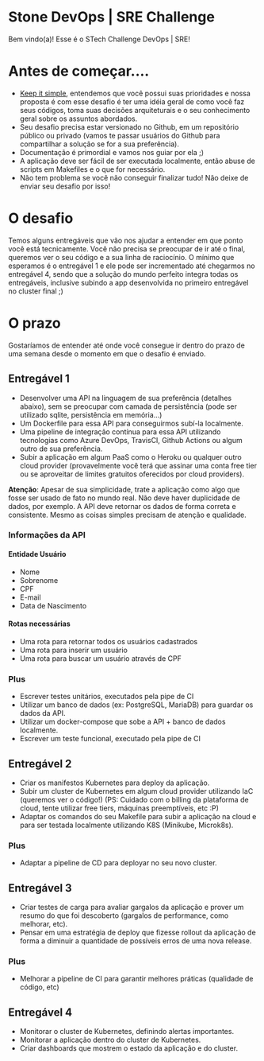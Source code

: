 # Stone DevOps | SRE Challenge

Bem vindo(a)! Esse é o STech Challenge DevOps | SRE!

# Antes de começar....

- [Keep it simple](https://pt.wikipedia.org/wiki/Princ%C3%ADpio_KISS), entendemos que você possui suas prioridades e nossa proposta é com esse desafio é ter uma idéia geral de como você faz seus códigos, toma suas decisões arquiteturais e o seu conhecimento geral sobre os assuntos abordados.
- Seu desafio precisa estar versionado no Github, em um repositório público ou privado (vamos te passar usuários do Github para compartilhar a solução se for a sua preferência).
- Documentação é primordial e vamos nos guiar por ela ;)
- A aplicação deve ser fácil de ser executada localmente, então abuse de scripts em Makefiles e o que for necessário. 
- Não tem problema se você não conseguir finalizar tudo! Não deixe de enviar seu desafio por isso!

# O desafio

Temos alguns entregáveis que vão nos ajudar a entender em que ponto você está tecnicamente. Você não precisa se preocupar de ir até o final, queremos ver o seu código e a sua linha de raciocínio.
O mínimo que esperamos é o entregável 1 e ele pode ser incrementado até chegarmos no entregável 4, sendo que a solução do mundo perfeito integra todas os entregáveis, inclusive subindo a app desenvolvida no primeiro entregável no cluster final ;)

# O prazo

Gostaríamos de entender até onde você consegue ir dentro do prazo de uma semana desde o momento em que o desafio é enviado. 

## Entregável 1

- Desenvolver uma API na linguagem de sua preferência (detalhes abaixo), sem se preocupar com camada de persistência (pode ser utilizado sqlite, persistência em memória...)
- Um Dockerfile para essa API para conseguirmos subí-la localmente.
- Uma pipeline de integração contínua para essa API utilizando tecnologias como Azure DevOps, TravisCI, Github Actions ou algum outro de sua preferência.
- Subir a aplicação em algum PaaS como o Heroku ou qualquer outro cloud provider (provavelmente você terá que assinar uma conta free tier ou se aproveitar de limites gratuitos oferecidos por cloud providers).

**Atenção**: Apesar de sua simplicidade, trate a aplicação como algo que fosse ser usado de fato no mundo real. Não deve haver duplicidade de dados, por exemplo. A API deve retornar os dados de forma correta e consistente. Mesmo as coisas simples precisam de atenção e qualidade. 

### Informações da API

#### Entidade Usuário

- Nome
- Sobrenome
- CPF
- E-mail
- Data de Nascimento

#### Rotas necessárias

- Uma rota para retornar todos os usuários cadastrados
- Uma rota para inserir um usuário
- Uma rota para buscar um usuário através de CPF

### Plus
- Escrever testes unitários, executados pela pipe de CI
- Utilizar um banco de dados (ex: PostgreSQL, MariaDB) para guardar os dados da API.
- Utilizar um docker-compose que sobe a API + banco de dados localmente.
- Escrever um teste funcional, executado pela pipe de CI


## Entregável 2

- Criar os manifestos Kubernetes para deploy da aplicação.
- Subir um cluster de Kubernetes em algum cloud provider utilizando IaC (queremos ver o código!) (PS: Cuidado com o billing da plataforma de cloud, tente utilizar free tiers, máquinas preemptíveis, etc :P)
- Adaptar os comandos do seu Makefile para subir a aplicação na cloud e para ser testada localmente utilizando K8S (Minikube, Microk8s).

### Plus
- Adaptar a pipeline de CD para deployar no seu novo cluster.

## Entregável 3

- Criar testes de carga para avaliar gargalos da aplicação e prover um resumo do que foi descoberto (gargalos de performance, como melhorar, etc).
- Pensar em uma estratégia de deploy que fizesse rollout da aplicação de forma a diminuir a quantidade de possíveis erros de uma nova release.

### Plus
- Melhorar a pipeline de CI para garantir melhores práticas (qualidade de código, etc)

## Entregável 4

- Monitorar o cluster de Kubernetes, definindo alertas importantes.
- Monitorar a aplicação dentro do cluster de Kubernetes.
- Criar dashboards que mostrem o estado da aplicação e do cluster.
